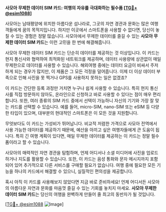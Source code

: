 **사모아 무제한 데이터 SIM 카드: 여행의 자유를 극대화하는 필수품 [[TG💪+ @esim1088](https://t.me/s/esim1088)]**

사모아는 남태평양에 위치한 아름다운 섬나라로, 그곳의 자연 경관과 문화는 많은 여행객들에게 꿈의 목적지입니다. 하지만 이곳에서 스마트폰을 사용할 수 없다면, 당신이 놓칠 수 있는 경험은 정말 많습니다. 사모아에서 무제한 데이터를 즐길 수 있는 **사모아 무제한 데이터 SIM 카드**는 이런 고민을 한 번에 해결해줍니다.

사모아 무제한 데이터 SIM 카드는 단순히 데이터를 제공하는 것 이상입니다. 이 카드는 현지 통신사와 협력하여 최적화된 네트워크를 제공하며, 데이터 사용량에 상관없이 매일 무제한으로 데이터를 사용할 수 있습니다. 해외여행 중에는 데이터 요금이 비싸서 주저하게 되는 경우가 많지만, 이 제품은 그 모든 걱정을 덜어줍니다. 이제 더 이상 데이터 부족으로 인해 사진을 못 찍거나 GPS를 사용하지 못하는 일은 없겠죠?

이 카드는 간단한 등록 과정만 거치면 누구나 쉽게 사용할 수 있습니다. 특히 현지 통신사를 직접 방문하지 않아도, 온라인으로 신청하고 바로 사용할 수 있다는 점이 매우 편리합니다. 또한, 여러 종류의 SIM 카드 중에서 선택이 가능하니 자신의 기기와 가장 잘 맞는 카드를 선택할 수 있습니다. 예를 들어, micro-SIM, nano-SIM 또는 eSIM 등 다양한 타입이 있으며, 대부분의 현대적인 스마트폰은 이 모든 것을 지원합니다.

무엇보다도 이 카드는 가성비가 뛰어납니다. 비교적 저렴한 가격으로 사모아 전역에서 사용 가능한 데이터를 제공하기 때문에, 예산을 아끼고 싶은 여행자들에게 큰 도움이 됩니다. 특히 긴 여행 계획이 있다면, 매일 무제한 데이터를 제공하는 이 카드는 정말 필수품이라고 할 수 있습니다.

사모아의 매력적인 자연 경관을 탐험하며, 언제 어디서나 소셜 미디어에 사진을 업로드하거나 지도를 활용할 수 있습니다. 또한, 이 카드는 음성 통화와 문자 메시지까지 포함되어 있어 추가적으로 다른 서비스를 구매할 필요가 없습니다. 여행 중에 필요한 모든 기능을 하나의 카드에서 해결할 수 있으니, 실질적인 편의성을 제공합니다.

혹시 아직 이 카드를 사용해보지 않았다면 지금 바로 준비하세요! 언제 어디서든 사모아의 아름다운 자연과 문화를 마음껏 즐길 수 있는 기회를 놓치지 마세요. **사모아 무제한 데이터 SIM 카드**는 당신의 여행을 완벽하게 만들어 줄 최고의 동반자가 될 것입니다.

[[TG💪+ @esim1088](https://t.me/s/esim1088) ![Image](https://i.postimg.cc/Y0z9fWf4/image.png)]